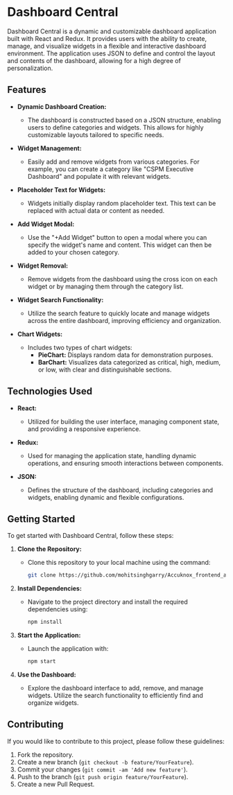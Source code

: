 # Dashboard Central

Dashboard Central is a dynamic and customizable dashboard application built with React and Redux. It provides users with the ability to create, manage, and visualize widgets in a flexible and interactive dashboard environment. The application uses JSON to define and control the layout and contents of the dashboard, allowing for a high degree of personalization.

## Features

- **Dynamic Dashboard Creation:** 
  - The dashboard is constructed based on a JSON structure, enabling users to define categories and widgets. This allows for highly customizable layouts tailored to specific needs.
  
- **Widget Management:** 
  - Easily add and remove widgets from various categories. For example, you can create a category like "CSPM Executive Dashboard" and populate it with relevant widgets.

- **Placeholder Text for Widgets:** 
  - Widgets initially display random placeholder text. This text can be replaced with actual data or content as needed.

- **Add Widget Modal:** 
  - Use the "+Add Widget" button to open a modal where you can specify the widget's name and content. This widget can then be added to your chosen category.

- **Widget Removal:** 
  - Remove widgets from the dashboard using the cross icon on each widget or by managing them through the category list.

- **Widget Search Functionality:** 
  - Utilize the search feature to quickly locate and manage widgets across the entire dashboard, improving efficiency and organization.

- **Chart Widgets:**
  - Includes two types of chart widgets:
    - **PieChart:** Displays random data for demonstration purposes.
    - **BarChart:** Visualizes data categorized as critical, high, medium, or low, with clear and distinguishable sections.

## Technologies Used

- **React:** 
  - Utilized for building the user interface, managing component state, and providing a responsive experience.
  
- **Redux:** 
  - Used for managing the application state, handling dynamic operations, and ensuring smooth interactions between components.

- **JSON:** 
  - Defines the structure of the dashboard, including categories and widgets, enabling dynamic and flexible configurations.

## Getting Started

To get started with Dashboard Central, follow these steps:

1. **Clone the Repository:**
   - Clone this repository to your local machine using the command:
     ```bash
     git clone https://github.com/mohitsinghgarry/Accuknox_frontend_assignment.git
     ```
   
2. **Install Dependencies:**
   - Navigate to the project directory and install the required dependencies using:
     ```bash
     npm install
     ```
   
3. **Start the Application:**
   - Launch the application with:
     ```bash
     npm start
     ```
   
4. **Use the Dashboard:**
   - Explore the dashboard interface to add, remove, and manage widgets. Utilize the search functionality to efficiently find and organize widgets.

## Contributing

If you would like to contribute to this project, please follow these guidelines:

1. Fork the repository.
2. Create a new branch (`git checkout -b feature/YourFeature`).
3. Commit your changes (`git commit -am 'Add new feature'`).
4. Push to the branch (`git push origin feature/YourFeature`).
5. Create a new Pull Request.
